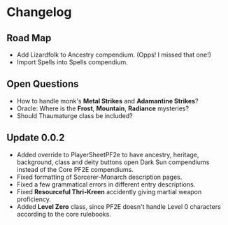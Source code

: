 # Changelog
## Road Map
* Add Lizardfolk to Ancestry compendium. (Opps! I missed that one!)
* Import Spells into Spells compendium.
## Open Questions
* How to handle monk's **Metal Strikes** and **Adamantine Strikes**?
* Oracle: Where is the **Frost**, **Mountain**, **Radiance** mysteries?
* Should Thaumaturge class be included?
## Update 0.0.2
* Added override to PlayerSheetPF2e to have ancestry, heritage, background, class and deity buttons open Dark Sun compendiums instead of the Core PF2E compendiums.
* Fixed formatting of Sorcerer-Monarch description pages.
* Fixed a few grammatical errors in different entry descriptions.
* Fixed **Resourceful Thri-Kreen** accidently giving martial weapon proficiency.
* Added **Level Zero** class, since PF2E doesn't handle Level 0 characters according to the core rulebooks.